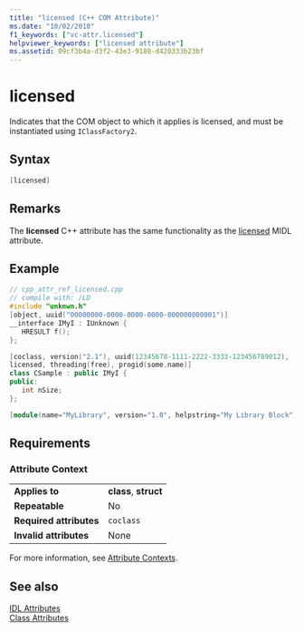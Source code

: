 ```yaml
---
title: "licensed (C++ COM Attribute)"
ms.date: "10/02/2018"
f1_keywords: ["vc-attr.licensed"]
helpviewer_keywords: ["licensed attribute"]
ms.assetid: 09cf3b4a-d3f2-43e3-9180-d420333b23bf
---
```

# licensed

Indicates that the COM object to which it applies is licensed, and must be instantiated using `IClassFactory2`.

## Syntax

```cpp
[licensed]
```

## Remarks

The **licensed** C++ attribute has the same functionality as the [licensed](/windows/win32/Midl/licensed) MIDL attribute.

## Example

```cpp
// cpp_attr_ref_licensed.cpp
// compile with: /LD
#include "unknwn.h"
[object, uuid("00000000-0000-0000-0000-000000000001")]
__interface IMyI : IUnknown {
   HRESULT f();
};

[coclass, version("2.1"), uuid(12345678-1111-2222-3333-123456789012),
licensed, threading(free), progid(some.name)]
class CSample : public IMyI {
public:
   int nSize;
};

[module(name="MyLibrary", version="1.0", helpstring="My Library Block")];
```

## Requirements

### Attribute Context

|||
|-|-|
|**Applies to**|**class**, **struct**|
|**Repeatable**|No|
|**Required attributes**|`coclass`|
|**Invalid attributes**|None|

For more information, see [Attribute Contexts](cpp-attributes-com-net.md#contexts).

## See also

[IDL Attributes](idl-attributes.md)<br/>
[Class Attributes](class-attributes.md)
